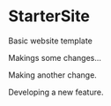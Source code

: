 StarterSite
===========

Basic website template

Makings some changes...

Making another change.

Developing a new feature.